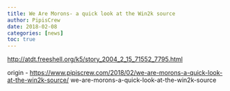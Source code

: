 ```yaml
---
title: We Are Morons- a quick look at the Win2k source
author: PipisCrew
date: 2018-02-08
categories: [news]
toc: true
---
```


http://atdt.freeshell.org/k5/story_2004_2_15_71552_7795.html

origin - https://www.pipiscrew.com/2018/02/we-are-morons-a-quick-look-at-the-win2k-source/ we-are-morons-a-quick-look-at-the-win2k-source